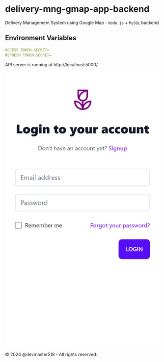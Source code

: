 # delivery-mng-gmap-app-backend

Delivery Management System using Google Map - `Node.js` + `MySQL` backend

## Environment Variables

```yaml
ACCESS_TOKEN_SECRET=
REFRESH_TOKEN_SECRET=
```

API server is running at http://localhost:5000/

![Delivery Mng System](screenshot.png)

&copy; 2024 @devmaster518 - All rights reserved.
